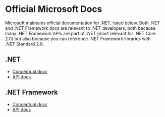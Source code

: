 # Official Microsoft Docs

Microsoft maintains official documentation for .NET, listed below. Both .NET and .NET Framework docs are relevant to .NET developers, both because many .NET Framework APIs are part of .NET (most relevant for .NET Core 2.0) but also because you can reference .NET Framework libraries with .NET Standard 2.0.

## .NET

- [Conceptual docs](https://learn.microsoft.com/dotnet/core/)
- [API docs](https://learn.microsoft.com/dotnet/api/)

## .NET Framework

- [Conceptual docs](https://learn.microsoft.com/dotnet/framework/)
- [API docs](https://learn.microsoft.com/dotnet/api/)
